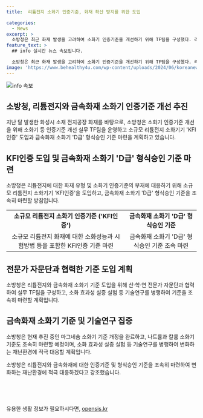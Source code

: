 ```yaml
---
title:  리튬전지 소화기 인증기준, 화재 확산 방지를 위한 도입

categories:
  - News
excerpt: >
  소방청은 최근 화재 발생을 고려하여 소화기 인증기준을 개선하기 위해 TF팀을 구성했다. 리튬전지 소화기 KFI인증 도입과 금속화재 소화기 D급 형식승인 기준 마련이 계획되어 있으며, 이에 대한 국제적 기준이 부족한 상황에서 산·학·연 전문가 자문단을 활용하여 관련 기준을 개선하고 있다. 특히 리튬전지 및 금속화재에 대한 인증기준 및 형식승인 기준을 조속히 마련하여 재난환경에 대응할 수 있도록 전문성을 강화하겠다고 밝혔다.
feature_text: >
  ## info 실시간 뉴스 속보입니다.

  소방청은 최근 화재 발생을 고려하여 소화기 인증기준을 개선하기 위해 TF팀을 구성했다. 리튬전지 소화기 KFI인증 도입과 금속화재 소화기 D급 형식승인 기준 마련이 계획되어 있으며, 이에 대한 국제적 기준이 부족한 상황에서 산·학·연 전문가 자문단을 활용하여 관련 기준을 개선하고 있다. 특히 리튬전지 및 금속화재에 대한 인증기준 및 형식승인 기준을 조속히 마련하여 재난환경에 대응할 수 있도록 전문성을 강화하겠다고 밝혔다.
image: 'https://www.behealthy4u.com/wp-content/uploads/2024/06/koreanews.jpg'
---
```


<p><img src="https://www.behealthy4u.com/wp-content/uploads/2024/06/koreanews.jpg" alt="info 속보" /></p>

<h2 data-ke-size="size26">소방청, 리튬전지와 금속화재 소화기 인증기준 개선 추진</h2>

<p data-ke-size="size16">지난 달 발생한 화성시 소재 전지공장 화재를 바탕으로, 소방청은 소화기 인증기준 개선을 위해 소화기 등 인증기준 개선 실무 TF팀을 운영하고 소규모 리튬전지 소화기기 'KFI인증' 도입과 금속화재 소화기 'D급' 형식승인 기준 마련을 계획하고 있습니다.</p>

<h2 data-ke-size="size24">KFI인증 도입 및 금속화재 소화기 'D급' 형식승인 기준 마련</h2>

<p data-ke-size="size16">소방청은 리튬전지에 대한 화재 유형 및 소화기 인증기준의 부재에 대응하기 위해 소규모 리튬전지 소화기기 'KFI인증'을 도입하고, 금속화재 소화기 'D급' 형식승인 기준을 조속히 마련할 방침입니다.</p>

<table>
  <tr>
    <td style="text-align: center; height: 17px;"><b>소규모 리튬전지 소화기 인증기준 ('KFI인증')</b></td>
    <td style="text-align: center; height: 17px;"><b>금속화재 소화기 'D급' 형식승인 기준</b></td>
  </tr>
  <tr>
    <td style="text-align: center; height: 17px;">소규모 리튬전지 화재에 대한 소화성능과 시험방법 등을 포함한 KFI인증 기준 마련</td>
    <td style="text-align: center; height: 17px;">금속화재 소화기 'D급' 형식승인 기준 조속 마련</td>
  </tr>
</table>

<h2 data-ke-size="size24">전문가 자문단과 협력한 기준 도입 계획</h2>

<p data-ke-size="size16">소방청은 리튬전지와 금속화재 소화기 기준 도입을 위해 산·학·연 전문가 자문단과 협력하여 실무 TF팀을 구성하고, 소화 효과성 실증 실험 등 기술연구를 병행하여 기준을 조속히 마련할 계획입니다.</p>

<h2 data-ke-size="size24">금속화재 소화기 기준 및 기술연구 집중</h2>

<p data-ke-size="size16">소방청은 현재 추진 중인 마그네슘 소화기 기준 개정을 완료하고, 나트륨과 칼륨 소화기 기준도 조속히 마련할 예정이며, 소화 효과성 실증 실험 등 기술연구를 병행하여 변화하는 재난환경에 적극 대응할 계획입니다.</p>

<p data-ke-size="size16">소방청은 리튬전지와 금속화재에 대한 인증기준 및 형식승인 기준을 조속히 마련하여 변화하는 재난환경에 적극 대응하겠다고 강조했습니다.</p>

<p data-ke-size="size16">&nbsp;</p>

<p data-ke-size="size16">&nbsp;</p>
유용한 생활 정보가 필요하시다면, <a href="https://opensis.kr" rel="dofollow">opensis.kr</a>


